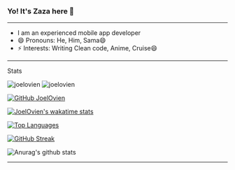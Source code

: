 ### Yo! It's Zaza here 👋
***
- I am an experienced mobile app developer
- 😄 Pronouns: He, Him, Sama😄
- ⚡ Interests: Writing Clean code, Anime, Cruise😄 
***
Stats

  <img src="https://komarev.com/ghpvc/?username=joelovien" alt="joelovien" />
  <img src="https://wakatime.com/badge/user/ae408e8f-c45e-4ca6-8047-02a4e405200d" alt="joelovien"/>
  
  [![GitHub JoelOvien](https://img.shields.io/github/followers/joelovien?label=follow&style=social)](https://github.com/JoelOvien)
  
  [![JoelOvien's wakatime stats](https://github-readme-stats.vercel.app/api/wakatime?username=joelovien&layout=compact&theme=solarized-dark&hide_border=true)](https://github.com/anuraghazra/github-readme-stats)

  [![Top Languages](https://github-readme-stats.vercel.app/api/top-langs/?username=joelovien&layout=compact&theme=solarized-dark&hide_border=true)](https://github.com/JoelOvien)
  

  [![GitHub Streak](http://github-readme-streak-stats.herokuapp.com?user=JoelOvien&show_icons=true&theme=solarized-dark&hide_border=true&date_format=M%20j%5B%2C%20Y%5D)](https://git.io/streak-stats)

![Anurag's github stats](https://github-readme-stats.vercel.app/api?username=JoelOvien&count_private=true&show_icons=true&theme=dark)
***
